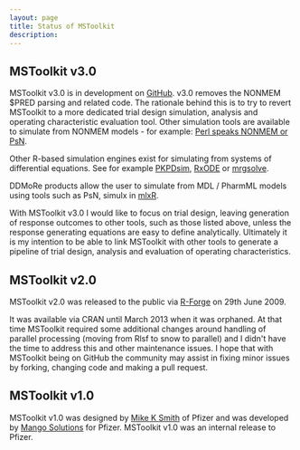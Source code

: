 ```yaml
---
layout: page
title: Status of MSToolkit
description: 
---
```

## MSToolkit v3.0

MSToolkit v3.0 is in development on 
[GitHub](https://github.com/MikeKSmith/MSToolkit).
v3.0 removes the NONMEM $PRED parsing and related code. The rationale behind
this is to try to revert MSToolkit to a more dedicated trial design simulation,
analysis and operating characteristic evaluation tool. Other simulation tools
are available to simulate from NONMEM models - for example: 
[Perl speaks NONMEM or PsN](https://github.com/UUPharmacometrics/PsN).

Other R-based simulation engines exist for simulating from systems of 
differential equations. See for example 
[PKPDsim](https://github.com/ronkeizer/PKPDsim),
[RxODE](https://github.com/hallowkm/RxODE) or 
[mrgsolve](https://github.com/metrumresearchgroup/mrgsolve).

DDMoRe products allow the user to simulate from MDL / PharmML models using
tools such as PsN, simulx in [mlxR](https://github.com/MarcLavielle/mlxR).

With MSToolkit v3.0 I would like to focus on trial design, leaving generation
of response outcomes to other tools, such as those listed above, unless the 
response generating equations are easy to define analytically. Ultimately it
is my intention to be able to link MSToolkit with other tools to generate a 
pipeline of trial design, analysis and evaluation of operating characteristics.

## MSToolkit v2.0

MSToolkit v2.0 was released to the public via 
[R-Forge](http://r-forge.r-project.org/projects/mstoolkit/)
on 29th June 2009. 

It was available via CRAN until March 2013 when it was orphaned. At that time
MSToolkit required some additional changes around handling of parallel 
processing (moving from Rlsf to snow to parallel) and I didn't have the time to
address this and other maintenance issues. I hope that with MSToolkit being on
GitHub the community may assist in fixing minor issues by forking, changing code
and making a pull request.

## MSToolkit v1.0
MSToolkit v1.0 was designed by 
[Mike K Smith](http://www.linkedin.com/pub/mike-k-smith/5/24/b20) of Pfizer and
was developed by [Mango Solutions](http://www.mango-solutions.com/) for
Pfizer. MSToolkit v1.0 was an internal release to Pfizer.